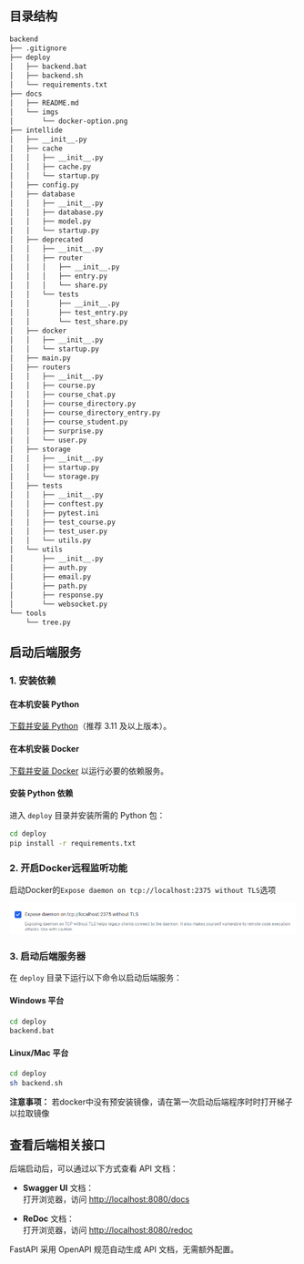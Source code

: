 ## 目录结构

```text
backend
├── .gitignore
├── deploy
│   ├── backend.bat
│   ├── backend.sh
│   └── requirements.txt
├── docs
│   ├── README.md
│   └── imgs
│       └── docker-option.png
├── intellide
│   ├── __init__.py
│   ├── cache
│   │   ├── __init__.py
│   │   ├── cache.py
│   │   └── startup.py
│   ├── config.py
│   ├── database
│   │   ├── __init__.py
│   │   ├── database.py
│   │   ├── model.py
│   │   └── startup.py
│   ├── deprecated
│   │   ├── __init__.py
│   │   ├── router
│   │   │   ├── __init__.py
│   │   │   ├── entry.py
│   │   │   └── share.py
│   │   └── tests
│   │       ├── __init__.py
│   │       ├── test_entry.py
│   │       └── test_share.py
│   ├── docker
│   │   ├── __init__.py
│   │   └── startup.py
│   ├── main.py
│   ├── routers
│   │   ├── __init__.py
│   │   ├── course.py
│   │   ├── course_chat.py
│   │   ├── course_directory.py
│   │   ├── course_directory_entry.py
│   │   ├── course_student.py
│   │   ├── surprise.py
│   │   └── user.py
│   ├── storage
│   │   ├── __init__.py
│   │   ├── startup.py
│   │   └── storage.py
│   ├── tests
│   │   ├── __init__.py
│   │   ├── conftest.py
│   │   ├── pytest.ini
│   │   ├── test_course.py
│   │   ├── test_user.py
│   │   └── utils.py
│   └── utils
│       ├── __init__.py
│       ├── auth.py
│       ├── email.py
│       ├── path.py
│       ├── response.py
│       └── websocket.py
└── tools
    └── tree.py

```

## 启动后端服务

### 1. 安装依赖

#### 在本机安装 Python

[下载并安装 Python](https://www.python.org/downloads/)（推荐 3.11 及以上版本）。

#### 在本机安装 Docker

[下载并安装 Docker](https://www.docker.com/) 以运行必要的依赖服务。

#### 安装 Python 依赖

进入 `deploy` 目录并安装所需的 Python 包：

```sh
cd deploy
pip install -r requirements.txt
```

### 2. 开启Docker远程监听功能

启动Docker的`Expose daemon on tcp://localhost:2375 without TLS`选项

![docker-option](./imgs/docker-option.png)

### 3. 启动后端服务器

在 `deploy` 目录下运行以下命令以启动后端服务：

#### Windows 平台

```sh
cd deploy
backend.bat
```

#### Linux/Mac 平台

```sh
cd deploy
sh backend.sh
```

**注意事项：** 若docker中没有预安装镜像，请在第一次启动后端程序时时打开梯子以拉取镜像

## 查看后端相关接口

后端启动后，可以通过以下方式查看 API 文档：

- **Swagger UI** 文档：  
  打开浏览器，访问 [http://localhost:8080/docs](http://localhost:8080/docs)

- **ReDoc** 文档：  
  打开浏览器，访问 [http://localhost:8080/redoc](http://localhost:8080/redoc)

FastAPI 采用 OpenAPI 规范自动生成 API 文档，无需额外配置。
